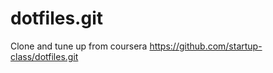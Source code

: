 dotfiles.git
============

Clone and tune up from coursera 
https://github.com/startup-class/dotfiles.git

